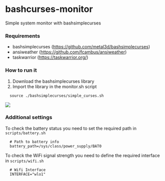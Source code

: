 # bashcurses-monitor
Simple system monitor with bashsimplecurses

### Requirements
- bashsimplecurses (https://github.com/metal3d/bashsimplecurses)
- ansiweather (https://github.com/fcambus/ansiweather)
- taskwarrior (https://taskwarrior.org/)

### How to run it
1. Download the bashsimplecurses library
2. Import the library in the monitor.sh script
```
  source ./bashsimplecurses/simple_curses.sh
```
<img src=http://i.imgur.com/NLPjOn6.png>

### Additional settings
To check the battery status you need to set the required path in `scripts/battery.sh`
```
  # Path to battery info
  battery_path=/sys/class/power_supply/BAT0
```

To check the WiFi signal strength you need to define the required interface in `scripts/wifi.sh`
```
  # Wifi Interface
  INTERFACE="wlo1"
```

